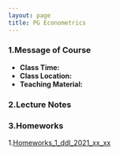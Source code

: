 ```yaml
---
layout: page
title: PG Econometrics
---
```


### 1.Message of Course
* **Class Time:**
* **Class Location:**
* **Teaching Material:**
### 2.Lecture Notes

### 3.Homeworks
1.[Homeworks_1_ddl_2021_xx_xx](https://ruc-econ.github.io/Lecture_Notes/UG_econometrics/神经网络与机器学习.pdf)
